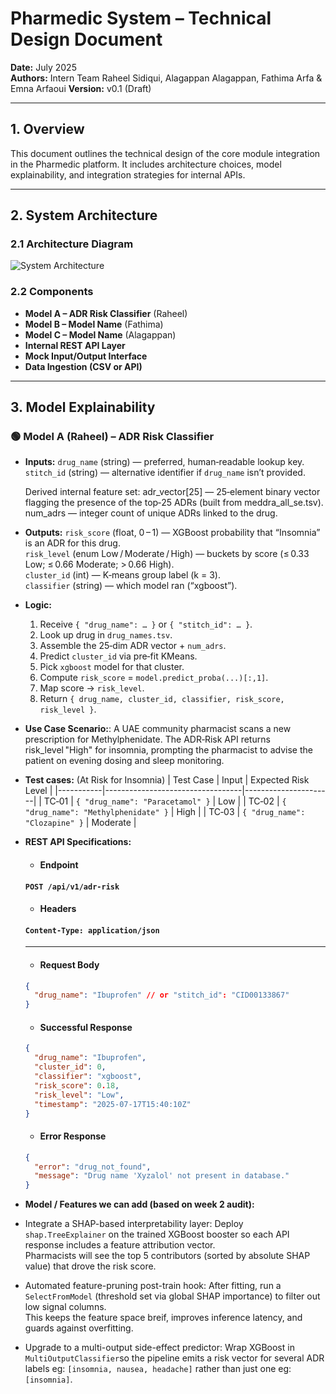 # Pharmedic System – Technical Design Document

**Date:** July 2025  
**Authors:** Intern Team Raheel Sidiqui, Alagappan Alagappan, Fathima Arfa & Emna Arfaoui
**Version:** v0.1 (Draft)

---

## 1. Overview

This document outlines the technical design of the core module integration in the Pharmedic platform. It includes architecture choices, model explainability, and integration strategies for internal APIs.

---

## 2. System Architecture

### 2.1 Architecture Diagram

![System Architecture](./system-architecture.png)

### 2.2 Components

- **Model A – ADR Risk Classifier** (Raheel)
- **Model B – Model Name** (Fathima)
- **Model C – Model Name** (Alagappan)
- **Internal REST API Layer**
- **Mock Input/Output Interface**
- **Data Ingestion (CSV or API)**

---

## 3. Model Explainability

### 🟢 Model A (Raheel) – ADR Risk Classifier

- **Inputs:**
  `drug_name` (string) — preferred, human‑readable lookup key.  
  `stitch_id` (string) — alternative identifier if `drug_name` isn’t provided.

  Derived internal feature set:
  adr_vector[25] — 25‑element binary vector flagging the presence of the top‑25 ADRs (built from meddra_all_se.tsv).
  num_adrs — integer count of unique ADRs linked to the drug.

- **Outputs:**
  `risk_score` (float, 0 – 1) — XGBoost probability that “Insomnia” is an ADR for this drug.  
  `risk_level` (enum Low / Moderate / High) — buckets by score (≤ 0.33 Low; ≤ 0.66 Moderate; > 0.66 High).  
  `cluster_id` (int) — K‑means group label (k = 3).  
  `classifier` (string) — which model ran (“xgboost”).

- **Logic:**

  1. Receive `{ "drug_name": … }` or `{ "stitch_id": … }`.
  2. Look up drug in `drug_names.tsv`.
  3. Assemble the 25‑dim ADR vector + `num_adrs`.
  4. Predict `cluster_id` via pre‑fit KMeans.
  5. Pick `xgboost` model for that cluster.
  6. Compute `risk_score` = `model.predict_proba(...)[:,1]`.
  7. Map score → `risk_level`.
  8. Return `{ drug_name, cluster_id, classifier, risk_score, risk_level }`.

- **Use Case Scenario:**: A UAE community pharmacist scans a new prescription for Methylphenidate. The ADR‑Risk API returns risk_level "High" for insomnia, prompting the pharmacist to advise the patient on evening dosing and sleep monitoring.

- **Test cases:** (At Risk for Insomnia)
  | Test Case | Input | Expected Risk Level |
  |-----------|----------------------------------|----------------------|
  | TC‑01 | `{ "drug_name": "Paracetamol" }` | Low |
  | TC‑02 | `{ "drug_name": "Methylphenidate" }` | High |
  | TC‑03 | `{ "drug_name": "Clozapine" }` | Moderate |

- **REST API Specifications:**

  - #### Endpoint

  #### `POST /api/v1/adr-risk`

  - #### Headers

  #### `Content-Type: application/json`

  ***

  - #### Request Body

  ```json
  {
    "drug_name": "Ibuprofen" // or "stitch_id": "CID00133867"
  }
  ```

  - #### Successful Response

  ```json
  {
    "drug_name": "Ibuprofen",
    "cluster_id": 0,
    "classifier": "xgboost",
    "risk_score": 0.18,
    "risk_level": "Low",
    "timestamp": "2025-07-17T15:40:10Z"
  }
  ```

  - #### Error Response

  ```json
  {
    "error": "drug_not_found",
    "message": "Drug name 'Xyzalol' not present in database."
  }
  ```

- **Model / Features we can add (based on week 2 audit):**
- Integrate a SHAP-based interpretability layer:
  Deploy `shap.TreeExplainer` on the trained XGBoost booster so each API response includes a feature attribution vector.  
  Pharmacists will see the top 5 contributors (sorted by absolute SHAP value) that drove the risk score.

- Automated feature-pruning post-train hook:
  After fitting, run a `SelectFromModel` (threshold set via global SHAP importance) to filter out low signal columns.  
  This keeps the feature space breif, improves inference latency, and guards against overfitting.

- Upgrade to a multi-output side-effect predictor:
  Wrap XGBoost in `MultiOutputClassifier`so the pipeline emits a risk vector for several ADR labels eg: `[insomnia, nausea, headache]` rather than just one eg: `[insomnia]`.
